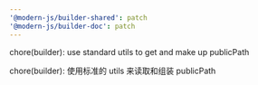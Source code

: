 ```yaml
---
'@modern-js/builder-shared': patch
'@modern-js/builder-doc': patch
---
```


chore(builder): use standard utils to get and make up publicPath

chore(builder): 使用标准的 utils 来读取和组装 publicPath
